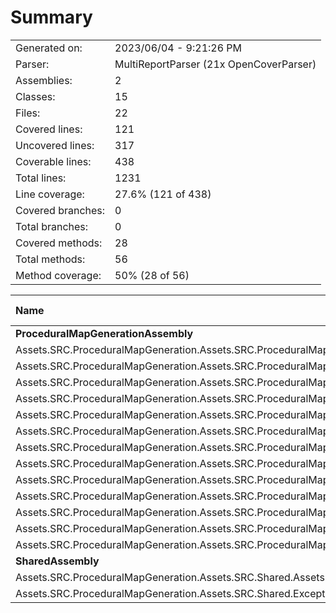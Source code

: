 ﻿# Summary
|||
|:---|:---|
| Generated on: | 2023/06/04 - 9:21:26 PM |
| Parser: | MultiReportParser (21x OpenCoverParser) |
| Assemblies: | 2 |
| Classes: | 15 |
| Files: | 22 |
| Covered lines: | 121 |
| Uncovered lines: | 317 |
| Coverable lines: | 438 |
| Total lines: | 1231 |
| Line coverage: | 27.6% (121 of 438) |
| Covered branches: | 0 |
| Total branches: | 0 |
| Covered methods: | 28 |
| Total methods: | 56 |
| Method coverage: | 50% (28 of 56) |

|**Name**|**Covered**|**Uncovered**|**Coverable**|**Total**|**Line coverage**|**Covered**|**Total**|**Branch coverage**|**Covered**|**Total**|**Method coverage**|
|:---|---:|---:|---:|---:|---:|---:|---:|---:|---:|---:|---:|
|**ProceduralMapGenerationAssembly**|**118**|**317**|**435**|**1209**|**27.1%**|**0**|**0**|****|**26**|**54**|**48.1%**|
|Assets.SRC.ProceduralMapGeneration.Assets.SRC.ProceduralMapGeneration.Assets.SRC.ProceduralMapGeneration.PathFinding.NewPathFinding|12|130|142|401|8.4%|0|0||2|14|14.2%|
|Assets.SRC.ProceduralMapGeneration.Assets.SRC.ProceduralMapGeneration.Assets.SRC.ProceduralMapGeneration.PathFinding.PathMapBuilder|0|28|28|55|0%|0|0||0|2|0%|
|Assets.SRC.ProceduralMapGeneration.Assets.SRC.ProceduralMapGeneration.Noise.PerlinNoiseGenerator|13|0|13|29|100%|0|0||1|1|100%|
|Assets.SRC.ProceduralMapGeneration.Assets.SRC.ProceduralMapGeneration.ScriptableObjects.DirectionalTilesScriptableObject|3|0|3|146|100%|0|0||1|1|100%|
|Assets.SRC.ProceduralMapGeneration.Assets.SRC.ProceduralMapGeneration.Structs.DirectionIDStruct|6|0|6|12|100%|0|0||12|12|100%|
|Assets.SRC.ProceduralMapGeneration.Assets.SRC.ProceduralMapGeneration.Structs.MapBuilderStruct|3|0|3|12|100%|0|0||6|6|100%|
|Assets.SRC.ProceduralMapGeneration.Assets.SRC.ProceduralMapGeneration.Utilities.ChunkHandler|72|0|72|149|100%|0|0||3|3|100%|
|Assets.SRC.ProceduralMapGeneration.Assets.SRC.ProceduralMapGeneration.Utilities.GameObjectCreation|0|18|18|56|0%|0|0||0|3|0%|
|Assets.SRC.ProceduralMapGeneration.Assets.SRC.ProceduralMapGeneration.Utilities.GenericUtilities|9|0|9|36|100%|0|0||1|1|100%|
|Assets.SRC.ProceduralMapGeneration.Assets.SRC.ProceduralMapGeneration.Utilities.GridCreate|0|51|51|113|0%|0|0||0|4|0%|
|Assets.SRC.ProceduralMapGeneration.Assets.SRC.ProceduralMapGeneration.Utilities.MapBuilder|0|11|11|43|0%|0|0||0|3|0%|
|Assets.SRC.ProceduralMapGeneration.Assets.SRC.ProceduralMapGeneration.Utilities.MapHandler|0|67|67|122|0%|0|0||0|3|0%|
|Assets.SRC.ProceduralMapGeneration.Assets.SRC.ProceduralMapGeneration.Utilities.PopulateTilePositions|0|12|12|35|0%|0|0||0|1|0%|
|**SharedAssembly**|**3**|**0**|**3**|**22**|**100%**|**0**|**0**|****|**2**|**2**|**100%**|
|Assets.SRC.ProceduralMapGeneration.Assets.SRC.Shared.Assets.SRC.Shared.Utilities.VectorMath|1|0|1|9|100%|0|0||1|1|100%|
|Assets.SRC.ProceduralMapGeneration.Assets.SRC.Shared.Exceptions.CustomExceptions|2|0|2|13|100%|0|0||1|1|100%|
